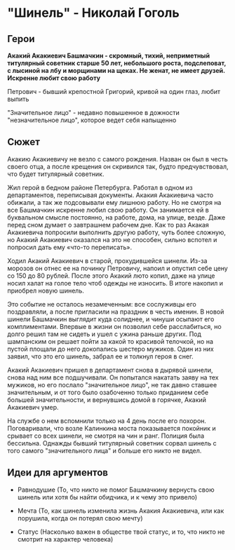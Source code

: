 "Шинель" - Николай Гоголь
====================================================


Герои
----------------------------------------------------

**Акакий Акакиевич Башмачкин - скромный, тихий, неприметный титулярный советник старше 50 лет, небольшого роста, подслеповат, с лысиной на лбу и морщинами на щеках. Не женат, не имеет друзей. Искренне любит свою работу**

Петрович - бывший крепостной Григорий, кривой на один глаз, любит выпить

"Значительное лицо" - недавно повышенное в дожности "незначительное лицо", которое ведет себя напыщенно

Сюжет
----------------------------------------------------

Акакию Акакиевичу не везло с самого рождения. Назван он был в честь своего отца, а после крещения он скривился так, будто предчувствовал, что будет титулярный советник. 

Жил герой в бедном районе Петербурга. Работал в одном из департаментов, переписывая документы. Акакия Акакиевича часто обижали, а так же подсовывали ему лишнюю работу. Но не смотря на все Башмачкин искренне любил свою работу. Он занимается ей в буквальном смысле постоянно, на работе, дома, на улице, везде. Даже перед сном думает о завтрашнем рабочем дне. Как то раз Акакая Акакиевича попросили выполнить другую работу, чуть более сложную, но Акакий Акакиевич оказался на это не способен, сильно вспотел и попросил дать ему «что-то переписать». 

Ходил Акакий Акакиевич в старой, прохудившейся шинели. Из-за морозов он отнес ее на починку Петровичу, напоил и опустил себе цену со 150 до 80 рублей. После этого Акакий люто копил, даже на улице носил халат на голое тело чтоб одежды не износить. В итоге накопил и приобрел новую шинель. 

Это событие не осталось незамеченным: все сослуживцы его поздравляли, а после пригласили на праздник в честь именин. В новой шинели Башмачкин выглядит куда солиднее, и чинуши осыпают его комплиментами. Впервые в жизни он позволил себе расслабиться, но долго решил там не сидеть и ушел с ужина раньше других. Под шампанским он решает пойти за какой то красивой телочкой, но на пустой площали до него докопались шестеро мужиков. Один из них заявил, что это его шинель, забрал ее и толкнул героя в снег. 

Акакий Акакиевич пришел в департамент снова в дырявой шинели, снова над ним все подшучивали. Он попытался накатать заяву на тех мужиков, но его послало "значительное лицо", не так давно ставшее значительным, и от того было озабоченно только приданием себе большей значительности, и вернувшись домой в горячке, Акакий Акакиевич умер. 

На службе о нем вспомнили только на 4 день после его похорон. Поговаривали, что возле Калинкина моста показывается покойник и срывает со всех шинели, не смотря на чин и ранг. Полиция была бессильна. Однажды бывший титулярный советник сорвал шинель с того самого "значительного лица" и больше его никто не видел.

Идеи для аргументов
----------------------------------------------------

- Равнодушие (То, что никто не помог Башмачкину вернусть свою шинель или хотя бы найти обидчика, и к чему это привело)

- Мечта (То, как шинель изменила жизнь Акакия Акакиевича, или как порушила, когда он потерял свою мечту)

- Статус (Насколько важен в обществе твой статус, и то, что никто не смотрит на характер человека)